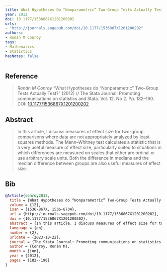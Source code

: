 ```yaml
---
title: What Hypotheses Do “Nonparametric” Two-Group Tests Actually Test?
year: 2012
doi: 10.1177/1536867X1201200202
urls:
- "http://journals.sagepub.com/doi/10.1177/1536867X1201200202"
authors:
- Ronán M Conroy
tags:
- Mathematics
- Statistics
hasNotes: false
---
```


## Reference

> <i>Ronán M Conroy</i> “What Hypotheses do “Nonparametric” Two-Group Tests Actually Test?” (2012) // The Stata Journal: Promoting communications on statistics and Stata. Vol.&nbsp;12. No&nbsp;2. Pp.&nbsp;182–190. DOI:&nbsp;<a href='https://doi.org/10.1177/1536867X1201200202'>10.1177/1536867X1201200202</a>

## Abstract

> In this article, I discuss measures of effect size for two-group comparisons where data are not appropriately analyzed by least-squares methods. The Mann–Whitney test calculates a statistic that is a very useful measure of effect size, particularly suited to situations in which differences are measured on scales that either are ordinal or use arbitrary scale units. Both the difference in medians and the median difference between groups are also useful measures of effect size.

## Bib

```bib
@Article{conroy2012,
  title = {What Hypotheses do “Nonparametric” Two-Group Tests Actually Test?},
  volume = {12},
  issn = {1536-867X, 1536-8734},
  url = {http://journals.sagepub.com/doi/10.1177/1536867X1201200202},
  doi = {10.1177/1536867X1201200202},
  abstract = {In this article, I discuss measures of effect size for two-group comparisons where data are not appropriately analyzed by least-squares methods. The Mann–Whitney test calculates a statistic that is a very useful measure of effect size, particularly suited to situations in which differences are measured on scales that either are ordinal or use arbitrary scale units. Both the difference in medians and the median difference between groups are also useful measures of effect size.},
  language = {en},
  number = {2},
  urldate = {2023-10-22},
  journal = {The Stata Journal: Promoting communications on statistics and Stata},
  author = {Conroy, Ronán M},
  month = {jun},
  year = {2012},
  pages = {182--190}
}
```
